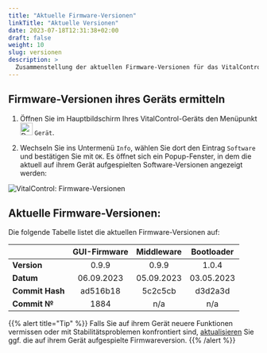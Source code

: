 ```yaml
---
title: "Aktuelle Firmware-Versionen"
linkTitle: "Aktuelle Versionen"
date: 2023-07-18T12:31:38+02:00
draft: false
weight: 10
slug: versionen
description: >
  Zusammenstellung der aktuellen Firmware-Versionen für das VitalControl Gerät.
---
```


## Firmware-Versionen ihres Geräts ermitteln

1. Öffnen Sie im Hauptbildschirm Ihres VitalControl-Geräts den Menüpunkt <img src="/icons/device.svg" width="25" align="bottom" alt="Device" /> `Gerät`.

2. Wechseln Sie ins Untermenü `Info`, wählen Sie dort den Eintrag `Software` und bestätigen Sie mit `OK`. Es öffnet sich ein Popup-Fenster, in dem die aktuell auf ihrem Gerät aufgespielten Software-Versionen angezeigt werden:

![VitalControl: Firmware-Versionen](../images/firmware-versions.png)

## Aktuelle Firmware-Versionen:

Die folgende Tabelle listet die aktuellen Firmware-Versionen auf:

|                 | GUI-Firmware | Middleware  | Bootloader |
|-----------------|:------------:|:-----------:|:----------:|
| **Version**     | 0.9.9        | 0.9.9       | 1.0.4      |
| **Datum**       | 06.09.2023   | 05.09.2023  | 03.05.2023 |
| **Commit Hash** | ad516b18     | 5c2c5cb     | d3d2a3d    |
| **Commit №**    | 1884         | n/a         | n/a        |

{{% alert title="Tip" %}}
Falls Sie auf ihrem Gerät neuere Funktionen vermissen oder mit Stabilitätsproblemen konfrontiert sind, [aktualisieren](../update/) Sie ggf. die auf ihrem Gerät aufgespielte Firmwareversion.
{{% /alert %}}

